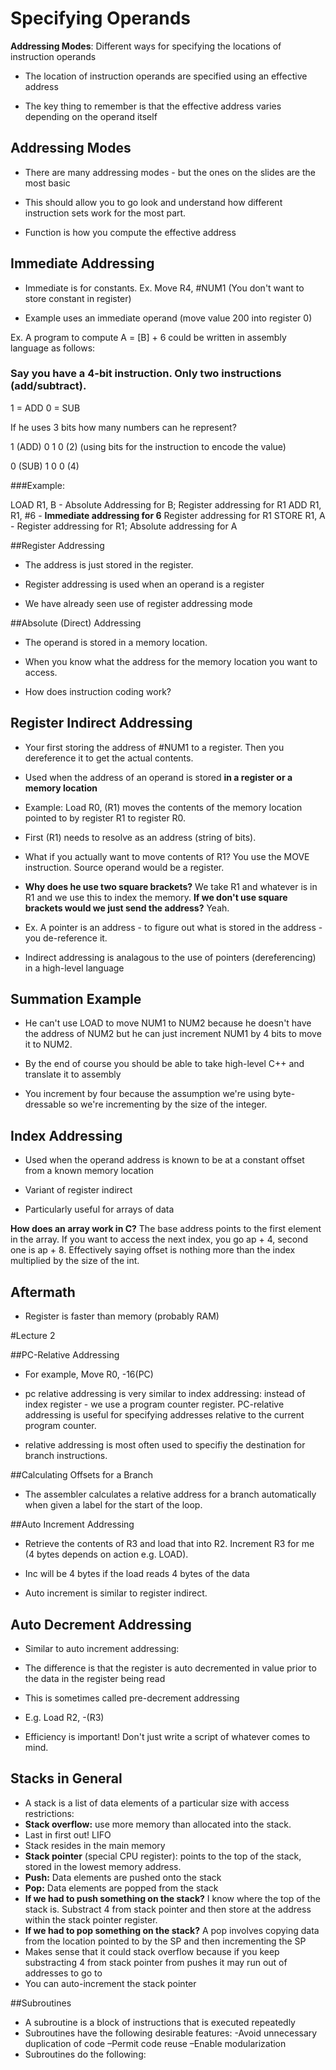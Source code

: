 # Specifying Operands

**Addressing Modes**: Different ways for specifying the locations of instruction operands

- The location of instruction operands are specified using an effective address

- The key thing to remember is that the effective address varies depending on the operand itself

## Addressing Modes

- There are many addressing modes - but the ones on the slides are the most basic

- This should allow you to go look and understand how different instruction sets work for the most part.

- Function is how you compute the effective address

## Immediate Addressing

- Immediate is for constants. Ex. Move R4, #NUM1 (You don't want to store constant in register)

- Example uses an immediate operand (move value 200 into register 0)

Ex. A program to compute A = [B] + 6 could be written in assembly language as follows:

### Say you have a 4-bit instruction. Only two instructions (add/subtract).

1 = ADD 0 = SUB

If he uses 3 bits how many numbers can he represent? 

1 (ADD) 0 1 0 (2) (using bits for the instruction to encode the value)

0 (SUB) 1 0 0 (4)

###Example:

LOAD R1, B - Absolute Addressing for B; Register addressing for R1
ADD R1, R1, #6 - **Immediate addressing for 6** Register addressing for R1
STORE R1, A - Register addressing for R1; Absolute addressing for A

##Register Addressing

- The address is just stored in the register. 

- Register addressing is used when an operand is a register

- We have already seen use of register addressing mode

##Absolute (Direct) Addressing

- The operand is stored in a memory location.

- When you know what the address for the memory location you want to access.

- How does instruction coding work? 

## Register Indirect Addressing

- Your first storing the address of #NUM1 to a register. Then you dereference it to get the actual contents.

- Used when the address of an operand is stored **in a register or a memory location**

- Example: Load R0, (R1) moves the contents of the memory location pointed to by register R1 to register R0. 

- First (R1) needs to resolve as an address (string of bits).

- What if you actually want to move contents of R1? You use the MOVE instruction. Source operand would be a register. 

- **Why does he use two square brackets?** We take R1 and whatever is in R1 and we use this to index the memory. **If we don't use square brackets would we just send the address?** Yeah.

- Ex. A pointer is an address - to figure out what is stored in the address - you de-reference it.

- Indirect addressing is analagous to the use of pointers (dereferencing) in a high-level language

## Summation Example

- He can't use LOAD to move NUM1 to NUM2 because he doesn't have the address of NUM2 but he can just increment NUM1 by 4 bits to move it to NUM2.

- By the end of course you should be able to take high-level C++ and translate it to assembly

- You increment by four because the assumption we're using byte-dressable so we're incrementing by the size of the integer.

## Index Addressing

- Used when the operand address is known to be at a constant offset from a known memory location

- Variant of register indirect

- Particularly useful for arrays of data

**How does an array work in C?** The base address points to the first element in the array. If you want to access the next index, you go ap + 4, second one is ap + 8. Effectively saying offset is nothing more than the index multiplied by the size of the int. 

## Aftermath

- Register is faster than memory (probably RAM)

#Lecture 2 

##PC-Relative Addressing

- For example, Move R0, -16(PC)

- pc relative addressing is very similar to index addressing: instead of index register - we use a program counter register. PC-relative addressing is useful for specifying addresses relative to the current program counter.

- relative addressing is most often used to specifiy the destination for branch instructions.

##Calculating Offsets for a Branch

- The assembler calculates a relative address for a branch automatically when given a label for the start of the loop.

##Auto Increment Addressing

- Retrieve the contents of R3 and load that into R2. Increment R3 for me (4 bytes depends on action e.g. LOAD).

- Inc will be 4 bytes if the load reads 4 bytes of the data

- Auto increment is similar to register indirect.
 
## Auto Decrement Addressing

- Similar to auto increment addressing:
- The difference is that the register is auto decremented in value prior to the data in the register being read

- This is sometimes called pre-decrement addressing

- E.g. Load R2, -(R3)

- Efficiency is important! Don't just write a script of whatever comes to mind.

## Stacks in General

- A stack is a list of data elements of a particular size with access restrictions:
- **Stack overflow:** use more memory than allocated into the stack.
- Last in first out! LIFO
- Stack resides in the main memory
- **Stack pointer** (special CPU register): points to the top of the stack, stored in the lowest memory address.
- **Push:** Data elements are pushed onto the stack
- **Pop:** Data elements are popped from the stack
- **If we had to push something on the stack?** I know where the top of the stack is. Substract 4 from stack pointer and then store at the address within the stack pointer register.
- **If we had to pop something on the stack?** A pop involves copying data from the location pointed to by the SP and then incrementing the SP
- Makes sense that it could stack overflow because if you keep substracting 4 from stack pointer from pushes it may run out of addresses to go to
- You can auto-increment the stack pointer

##Subroutines
- A subroutine is a block of instructions that is executed repeatedly
- Subroutines have the following desirable features:
  -Avoid unnecessary duplication of code
  –Permit code reuse
  –Enable modularization
- Subroutines do the following:


